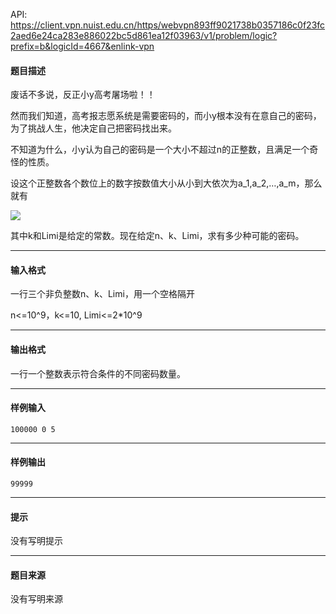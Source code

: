 API: https://client.vpn.nuist.edu.cn/https/webvpn893ff9021738b0357186c0f23fc2aed6e24ca283e886022bc5d861ea12f03963/v1/problem/logic?prefix=b&logicId=4667&enlink-vpn

#### 题目描述

废话不多说，反正小y高考屠场啦！！

然而我们知道，高考报志愿系统是需要密码的，而小y根本没有在意自己的密码，为了挑战人生，他决定自己把密码找出来。

不知道为什么，小y认为自己的密码是一个大小不超过n的正整数，且满足一个奇怪的性质。

设这个正整数各个数位上的数字按数值大小从小到大依次为a\_1,a\_2,…,a\_m，那么就有

![](../file/4667_0.png)

其中k和Limi是给定的常数。现在给定n、k、Limi，求有多少种可能的密码。

---

#### 输入格式

一行三个非负整数n、k、Limi，用一个空格隔开

n<=10^9，k<=10, Limi<=2\*10^9

---

#### 输出格式

一行一个整数表示符合条件的不同密码数量。

---

#### 样例输入
```
100000 0 5
```

---

#### 样例输出
```
99999
```

---

#### 提示

没有写明提示

---

#### 题目来源

没有写明来源